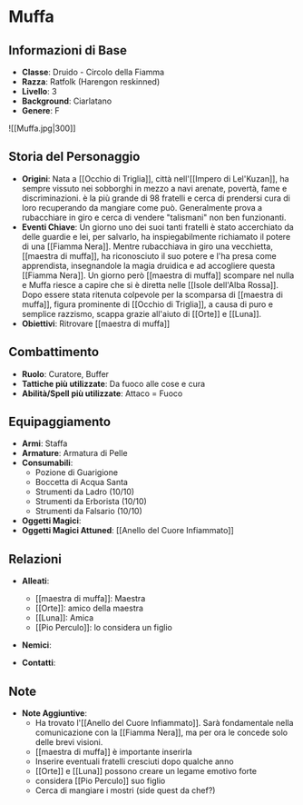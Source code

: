 # Muffa

## Informazioni di Base
- **Classe**: Druido - Circolo della Fiamma
- **Razza**: Ratfolk (Harengon reskinned)
- **Livello**: 3
- **Background**: Ciarlatano
- **Genere**: F

![[Muffa.jpg|300]]

## Storia del Personaggio
- **Origini**: Nata a [[Occhio di Triglia]], città nell'[[Impero di Lel'Kuzan]], ha sempre vissuto nei sobborghi in mezzo a navi arenate, povertà, fame e discriminazioni. è la più grande di 98 fratelli e cerca di prendersi cura di loro recuperando da mangiare come può. Generalmente prova a rubacchiare in giro e cerca di vendere "talismani" non ben funzionanti.
- **Eventi Chiave**: Un giorno uno dei suoi tanti fratelli è stato accerchiato da delle guardie e lei, per salvarlo, ha inspiegabilmente richiamato il potere di una [[Fiamma Nera]]. Mentre rubacchiava in giro una vecchietta, [[maestra di muffa]], ha riconosciuto il suo potere e l'ha presa come apprendista, insegnandole la magia druidica e ad accogliere questa [[Fiamma Nera]]. Un giorno però [[maestra di muffa]] scompare nel nulla e Muffa riesce a capire che si è diretta nelle [[Isole dell'Alba Rossa]]. Dopo essere stata ritenuta colpevole per la scomparsa di [[maestra di muffa]], figura prominente di [[Occhio di Triglia]], a causa di puro e semplice razzismo, scappa grazie all'aiuto di [[Orte]] e [[Luna]].  
- **Obiettivi**: Ritrovare [[maestra di muffa]]

## Combattimento
- **Ruolo**: Curatore, Buffer
- **Tattiche più utilizzate**: Da fuoco alle cose e cura
- **Abilità/Spell più utilizzate**:  Attaco = Fuoco

## Equipaggiamento
- **Armi**: Staffa
- **Armature**: Armatura di Pelle
- **Consumabili**: 
	- Pozione di Guarigione
	- Boccetta di Acqua Santa
	- Strumenti da Ladro (10/10)
	- Strumenti da Erborista (10/10)
	- Strumenti da Falsario (10/10)
- **Oggetti Magici**: 
- **Oggetti Magici Attuned**: [[Anello del Cuore Infiammato]] 

## Relazioni
- **Alleati**: 
	- [[maestra di muffa]]: Maestra
	- [[Orte]]: amico della maestra
	- [[Luna]]: Amica
	- [[Pio Perculo]]: lo considera un figlio
- **Nemici**: 

- **Contatti**: 

## Note
- **Note Aggiuntive**: 
	- Ha trovato l'[[Anello del Cuore Infiammato]]. Sarà fondamentale nella comunicazione con la [[Fiamma Nera]], ma per ora le concede solo delle brevi visioni.
	- [[maestra di muffa]] è importante inserirla
	- Inserire eventuali fratelli cresciuti dopo qualche anno
	- [[Orte]] e [[Luna]] possono creare un legame emotivo forte
	- considera [[Pio Perculo]] suo figlio 
	- Cerca di mangiare i mostri (side quest da chef?)